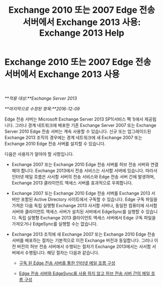 ﻿---
title: 'Exchange 2010 또는 2007 Edge 전송 서버에서 Exchange 2013 사용: Exchange 2013 Help'
TOCTitle: Exchange 2010 또는 2007 Edge 전송 서버에서 Exchange 2013 사용
ms:assetid: ce99b4bd-868c-4767-9009-e22c17ac0ac7
ms:mtpsurl: https://technet.microsoft.com/ko-kr/library/JJ150569(v=EXCHG.150)
ms:contentKeyID: 50484182
ms.date: 05/22/2018
mtps_version: v=EXCHG.150
ms.translationtype: MT
---

# Exchange 2010 또는 2007 Edge 전송 서버에서 Exchange 2013 사용

 

_**적용 대상:**Exchange Server 2013_

_**마지막으로 수정된 항목:**2016-12-09_

Edge 전송 서버는 Microsoft Exchange Server 2013 SP1(서비스 팩 1)에서 제공됩니다. 그러나 경계 네트워크에 배포한 기존 Exchange Server 2007 또는 Exchange Server 2010 Edge 전송 서버는 계속 사용할 수 있습니다. 신규 또는 업그레이드된 Exchange 2013 조직의 경우에는 경계 네트워크에 새 Exchange 2007 또는 Exchange 2010 Edge 전송 서버를 설치할 수 있습니다.

다음은 사용자가 알아야 할 사항입니다.

  - Exchange 2007 또는 Exchange 2010 Edge 전송 서버를 허브 전송 서버와 연결해야 합니다. Exchange 2013에서 전송 서비스는 사서함 서버에 있습니다. 따라서 인터넷 메일 흐름은 사서함 서버의 전송 서비스와 Edge 전송 서버 간에 발생하며, Exchange 2013 클라이언트 액세스 서버를 효과적으로 우회합니다.

  - Exchange 2007 또는 Exchange 2010 Edge 전송 서버를 Exchange 2013 서버만 포함된 Active Directory 사이트에서 구독할 수 있습니다. Edge 구독 파일을 가져온 다음 독립 실행형 Exchange 2013 사서함 서버나, 동일한 컴퓨터에 사서함 서버와 클라이언트 액세스 서버가 설치된 서버에서 EdgeSync를 실행할 수 있습니다. 독립 실행형 Exchange 2013 클라이언트 액세스 서버에서 Edge 구독 파일을 가져오거나 EdgeSync를 실행할 수는 없습니다.

  - Exchange 2013 조직에 새 Exchange 2007 또는 Exchange 2010 Edge 전송 서버를 배포하는 절차는 기본적으로 이전 Exchange 버전과 동일합니다. 그러나 이전 버전의 허브 전송 서버에서 수행되는 절차가 Exchange 2013에서는 사서함 서버에서 수행됩니다. 해당 절차는 다음과 같습니다.
    
      - [구독 된 Edge 전송 서버를 통한 인터넷 메일 흐름 구성](https://go.microsoft.com/fwlink/p/?linkid=275859)
    
      - [Edge 전송 서버와 EdgeSync를 사용 하지 않고 허브 전송 서버 간의 메일 흐름 구성](https://go.microsoft.com/fwlink/p/?linkid=276661)

